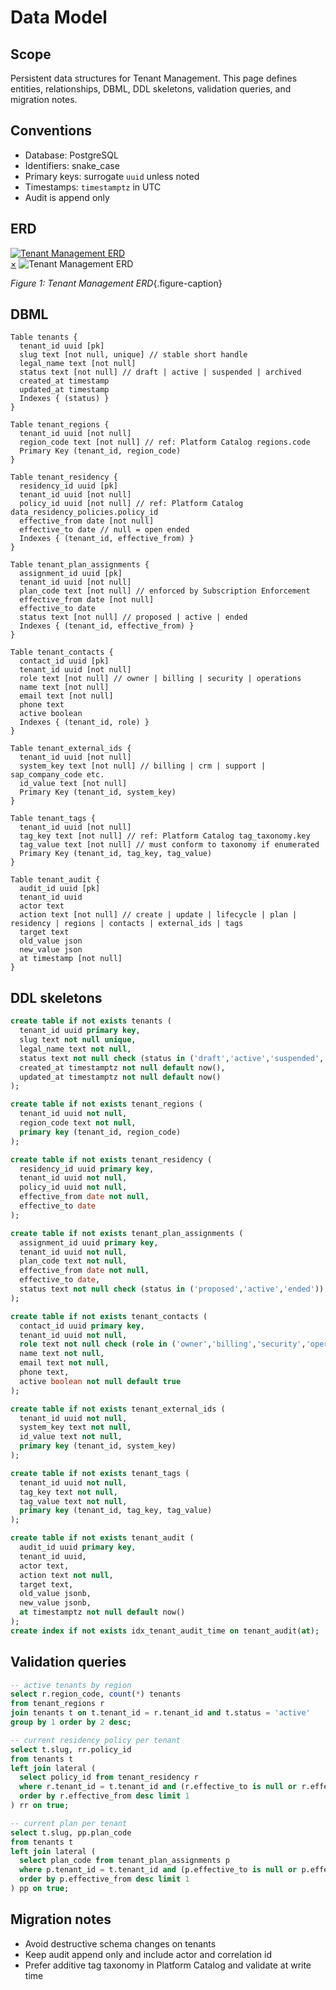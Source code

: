 # Data Model

## Scope
Persistent data structures for Tenant Management. This page defines entities, relationships, DBML, DDL skeletons, validation queries, and migration notes.

## Conventions
- Database: PostgreSQL
- Identifiers: snake_case
- Primary keys: surrogate `uuid` unless noted
- Timestamps: `timestamptz` in UTC
- Audit is append only

## ERD
<a href="#fig-tm-erd" class="image-link">
  <img src="/assets/diagrams/tenant-management/tenant-management-erd.svg" alt="Tenant Management ERD">
</a>

<div id="fig-tm-erd" class="image-modal">
  <a href="#" class="close-btn">&times;</a>
  <img src="/assets/diagrams/tenant-management/tenant-management-erd.svg" alt="Tenant Management ERD">
</div>

_Figure 1: Tenant Management ERD_{.figure-caption}

## DBML
```dbml
Table tenants {
  tenant_id uuid [pk]
  slug text [not null, unique] // stable short handle
  legal_name text [not null]
  status text [not null] // draft | active | suspended | archived
  created_at timestamp
  updated_at timestamp
  Indexes { (status) }
}

Table tenant_regions {
  tenant_id uuid [not null]
  region_code text [not null] // ref: Platform Catalog regions.code
  Primary Key (tenant_id, region_code)
}

Table tenant_residency {
  residency_id uuid [pk]
  tenant_id uuid [not null]
  policy_id uuid [not null] // ref: Platform Catalog data_residency_policies.policy_id
  effective_from date [not null]
  effective_to date // null = open ended
  Indexes { (tenant_id, effective_from) }
}

Table tenant_plan_assignments {
  assignment_id uuid [pk]
  tenant_id uuid [not null]
  plan_code text [not null] // enforced by Subscription Enforcement
  effective_from date [not null]
  effective_to date
  status text [not null] // proposed | active | ended
  Indexes { (tenant_id, effective_from) }
}

Table tenant_contacts {
  contact_id uuid [pk]
  tenant_id uuid [not null]
  role text [not null] // owner | billing | security | operations
  name text [not null]
  email text [not null]
  phone text
  active boolean
  Indexes { (tenant_id, role) }
}

Table tenant_external_ids {
  tenant_id uuid [not null]
  system_key text [not null] // billing | crm | support | sap_company_code etc.
  id_value text [not null]
  Primary Key (tenant_id, system_key)
}

Table tenant_tags {
  tenant_id uuid [not null]
  tag_key text [not null] // ref: Platform Catalog tag_taxonomy.key
  tag_value text [not null] // must conform to taxonomy if enumerated
  Primary Key (tenant_id, tag_key, tag_value)
}

Table tenant_audit {
  audit_id uuid [pk]
  tenant_id uuid
  actor text
  action text [not null] // create | update | lifecycle | plan | residency | regions | contacts | external_ids | tags
  target text
  old_value json
  new_value json
  at timestamp [not null]
}
```

## DDL skeletons
```sql
create table if not exists tenants (
  tenant_id uuid primary key,
  slug text not null unique,
  legal_name text not null,
  status text not null check (status in ('draft','active','suspended','archived')),
  created_at timestamptz not null default now(),
  updated_at timestamptz not null default now()
);

create table if not exists tenant_regions (
  tenant_id uuid not null,
  region_code text not null,
  primary key (tenant_id, region_code)
);

create table if not exists tenant_residency (
  residency_id uuid primary key,
  tenant_id uuid not null,
  policy_id uuid not null,
  effective_from date not null,
  effective_to date
);

create table if not exists tenant_plan_assignments (
  assignment_id uuid primary key,
  tenant_id uuid not null,
  plan_code text not null,
  effective_from date not null,
  effective_to date,
  status text not null check (status in ('proposed','active','ended'))
);

create table if not exists tenant_contacts (
  contact_id uuid primary key,
  tenant_id uuid not null,
  role text not null check (role in ('owner','billing','security','operations')),
  name text not null,
  email text not null,
  phone text,
  active boolean not null default true
);

create table if not exists tenant_external_ids (
  tenant_id uuid not null,
  system_key text not null,
  id_value text not null,
  primary key (tenant_id, system_key)
);

create table if not exists tenant_tags (
  tenant_id uuid not null,
  tag_key text not null,
  tag_value text not null,
  primary key (tenant_id, tag_key, tag_value)
);

create table if not exists tenant_audit (
  audit_id uuid primary key,
  tenant_id uuid,
  actor text,
  action text not null,
  target text,
  old_value jsonb,
  new_value jsonb,
  at timestamptz not null default now()
);
create index if not exists idx_tenant_audit_time on tenant_audit(at);
```

## Validation queries
```sql
-- active tenants by region
select r.region_code, count(*) tenants
from tenant_regions r
join tenants t on t.tenant_id = r.tenant_id and t.status = 'active'
group by 1 order by 2 desc;

-- current residency policy per tenant
select t.slug, rr.policy_id
from tenants t
left join lateral (
  select policy_id from tenant_residency r
  where r.tenant_id = t.tenant_id and (r.effective_to is null or r.effective_to >= current_date)
  order by r.effective_from desc limit 1
) rr on true;

-- current plan per tenant
select t.slug, pp.plan_code
from tenants t
left join lateral (
  select plan_code from tenant_plan_assignments p
  where p.tenant_id = t.tenant_id and (p.effective_to is null or p.effective_to >= current_date)
  order by p.effective_from desc limit 1
) pp on true;
```

## Migration notes
- Avoid destructive schema changes on tenants
- Keep audit append only and include actor and correlation id
- Prefer additive tag taxonomy in Platform Catalog and validate at write time

